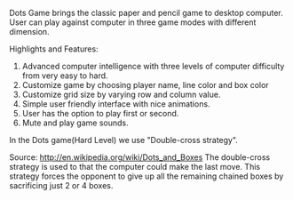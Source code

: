Dots Game brings the classic paper and pencil game to desktop computer. 
User can play against computer in three game modes with different dimension.

Highlights and Features:

1. Advanced computer intelligence with three levels of computer difficulty  from very easy to hard.
2. Customize game by choosing player name, line color and box color 
3. Customize grid size by varying row and column value.
4. Simple user friendly interface with nice animations.
5. User has the option to play first or second.
6. Mute and play game sounds.

In the Dots game(Hard Level) we use "Double-cross strategy".

Source: http://en.wikipedia.org/wiki/Dots_and_Boxes
The double-cross strategy is used to that the computer could make the last move. 
This strategy forces the opponent to give up all the remaining chained boxes by sacrificing just 2 or 4 boxes.
